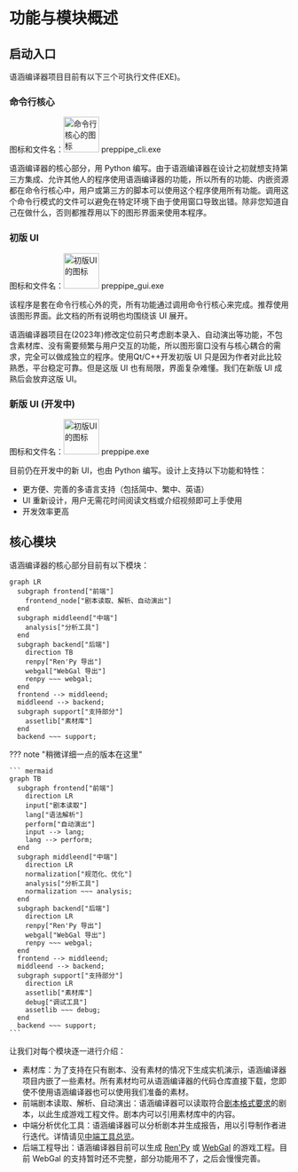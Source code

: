 # 功能与模块概述

## 启动入口

语涵编译器项目目前有以下三个可执行文件(EXE)。

### 命令行核心

图标和文件名：<img src="preppipe_cli.ico" alt="命令行核心的图标" width="64" height="64"/> preppipe_cli.exe

语涵编译器的核心部分，用 Python 编写。由于语涵编译器在设计之初就想支持第三方集成、允许其他人的程序使用语涵编译器的功能，所以所有的功能、内嵌资源都在命令行核心中，用户或第三方的脚本可以使用这个程序使用所有功能。调用这个命令行模式的文件可以避免在特定环境下由于使用窗口导致出错。除非您知道自己在做什么，否则都推荐用以下的图形界面来使用本程序。

### 初版 UI

图标和文件名：<img src="preppipe_gui.ico" alt="初版UI的图标" width="64" height="64"/> preppipe_gui.exe

该程序是套在命令行核心外的壳，所有功能通过调用命令行核心来完成。推荐使用该图形界面。此文档的所有说明也均围绕该 UI 展开。

语涵编译器项目在(2023年)修改定位前只考虑剧本录入、自动演出等功能，不包含素材库、没有需要频繁与用户交互的功能，所以图形窗口没有与核心耦合的需求，完全可以做成独立的程序。使用Qt/C++开发初版 UI 只是因为作者对此比较熟悉，平台稳定可靠。但是这版 UI 也有局限，界面复杂难懂。我们在新版 UI 成熟后会放弃这版 UI。

### 新版 UI (开发中)

图标和文件名：<img src="preppipe.ico" alt="初版UI的图标" width="64" height="64"/> preppipe.exe

目前仍在开发中的新 UI，也由 Python 编写。设计上支持以下功能和特性：

  * 更方便、完善的多语言支持（包括简中、繁中、英语）
  * UI 重新设计，用户无需花时间阅读文档或介绍视频即可上手使用
  * 开发效率更高

## 核心模块

语涵编译器的核心部分目前有以下模块：

``` mermaid
graph LR
  subgraph frontend["前端"]
    frontend_node["剧本读取、解析、自动演出"]
  end
  subgraph middleend["中端"]
    analysis["分析工具"]
  end
  subgraph backend["后端"]
    direction TB
    renpy["Ren'Py 导出"]
    webgal["WebGal 导出"]
    renpy ~~~ webgal;
  end
  frontend --> middleend;
  middleend --> backend;
  subgraph support["支持部分"]
    assetlib["素材库"]
  end
  backend ~~~ support;
```

??? note "稍微详细一点的版本在这里"

    ``` mermaid
    graph TB
      subgraph frontend["前端"]
        direction LR
        input["剧本读取"]
        lang["语法解析"]
        perform["自动演出"]
        input --> lang;
        lang --> perform;
      end
      subgraph middleend["中端"]
        direction LR
        normalization["规范化、优化"]
        analysis["分析工具"]
        normalization ~~~ analysis;
      end
      subgraph backend["后端"]
        direction LR
        renpy["Ren'Py 导出"]
        webgal["WebGal 导出"]
        renpy ~~~ webgal;
      end
      frontend --> middleend;
      middleend --> backend;
      subgraph support["支持部分"]
        direction LR
        assetlib["素材库"]
        debug["调试工具"]
        assetlib ~~~ debug;
      end
      backend ~~~ support;
    ```

让我们对每个模块逐一进行介绍：

  * 素材库：为了支持在只有剧本、没有素材的情况下生成实机演示，语涵编译器项目内嵌了一些素材。所有素材均可从语涵编译器的代码仓库直接下载，您即使不使用语涵编译器也可以使用我们准备的素材。
  * 前端剧本读取、解析、自动演出：语涵编译器可以读取符合[剧本格式要求](../script/overview.md)的剧本，以此生成游戏工程文件。剧本内可以引用素材库中的内容。
  * 中端分析优化工具：语涵编译器可以分析剧本并生成报告，用以引导制作者进行迭代。详情请见[中端工具总览](../middleend/overview.md)。
  * 后端工程导出：语涵编译器目前可以生成 [Ren'Py](../engine/renpy.md) 或 [WebGal](../engine/webgal.md) 的游戏工程。目前 WebGal 的支持暂时还不完整，部分功能用不了，之后会慢慢完善。
